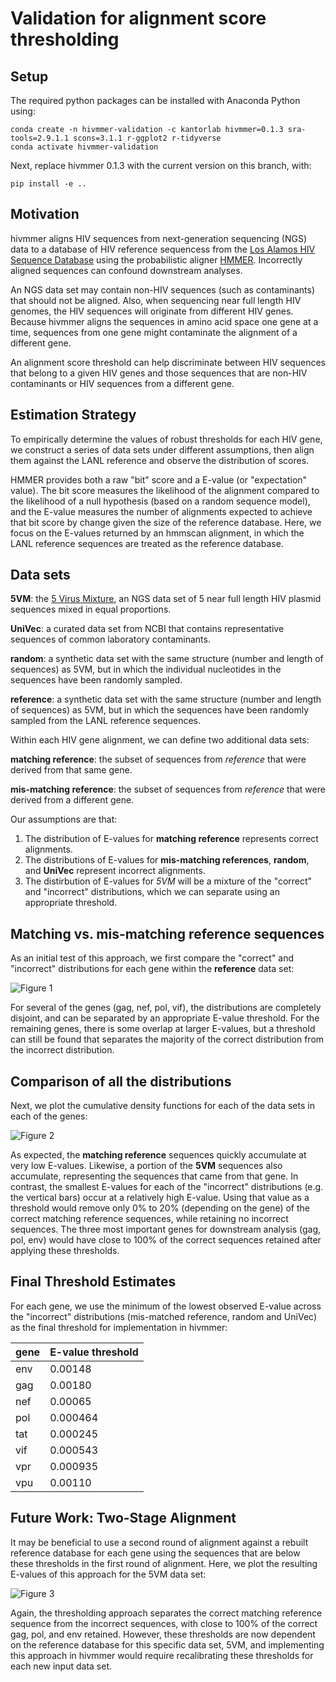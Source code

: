 # Validation for alignment score thresholding

## Setup

The required python packages can be installed with Anaconda Python using:

    conda create -n hivmmer-validation -c kantorlab hivmmer=0.1.3 sra-tools=2.9.1.1 scons=3.1.1 r-ggplot2 r-tidyverse
    conda activate hivmmer-validation

Next, replace hivmmer 0.1.3 with the current version on this branch, with:

    pip install -e ..

## Motivation

hivmmer aligns HIV sequences from next-generation sequencing (NGS) data to
a database of HIV reference sequencess from the
[Los Alamos HIV Sequence Database](http//www.hiv.lanl.gov)
using the probabilistic aligner [HMMER](http://hmmer.org). Incorrectly aligned
sequences can confound downstream analyses.

An NGS data set may contain non-HIV sequences (such as contaminants) that should
not be aligned. Also, when sequencing near full length HIV genomes, the HIV sequences
will originate from different HIV genes. Because hivmmer aligns the sequences
in amino acid space one gene at a time, sequences from one gene might
contaminate the alignment of a different gene.

An alignment score threshold can help discriminate between HIV sequences that
belong to a given HIV genes and those sequences that are non-HIV contaminants
or HIV sequences from a different gene.

## Estimation Strategy

To empirically determine the values of robust thresholds for each HIV gene, we construct
a series of data sets under different assumptions, then align them against the LANL
reference and observe the distribution of scores.

HMMER provides both a raw "bit" score and a E-value (or "expectation" value).
The bit score measures the likelihood of the alignment compared to the
likelihood of a null hypothesis (based on a random sequence model), and the
E-value measures the number of alignments expected to achieve that bit score by
change given the size of the reference database. Here, we focus on the E-values
returned by an hmmscan alignment, in which the LANL reference sequences are treated
as the reference database.

## Data sets

**5VM**: the [5 Virus Mixture](), an NGS data set of 5 near full length HIV plasmid sequences
mixed in equal proportions.

**UniVec**: a curated data set from NCBI that contains representative sequences of
common laboratory contaminants.

**random**: a synthetic data set with the same structure (number and length of sequences)
as 5VM, but in which the individual nucleotides in the sequences have been randomly sampled.

**reference**: a synthetic data set with the same structure (number and length of sequences)
as 5VM, but in which the sequences have been randomly sampled from the LANL reference
sequences.

Within each HIV gene alignment, we can define two additional data sets:

**matching reference**: the subset of sequences from *reference* that were
derived from that same gene.

**mis-matching reference**: the subset of sequences from *reference* that were
derived from a different gene.

Our assumptions are that:
1. The distribution of E-values for **matching reference** represents correct
   alignments.
2. The distributions of E-values for **mis-matching references**, **random**, and
   **UniVec** represent incorrect alignments.
3. The distirbution of E-values for *5VM* will be a mixture of the "correct"
   and "incorrect" distributions, which we can separate using an appropriate
   threshold.

## Matching vs. mis-matching reference sequences

As an initial test of this approach, we first compare the "correct" and "incorrect"
distributions for each gene within the **reference** data set:

![Figure 1](evalue-reference.png)

For several of the genes (gag, nef, pol, vif), the distributions are completely
disjoint, and can be separated by an appropriate E-value threshold. For the
remaining genes, there is some overlap at larger E-values, but a threshold can
still be found that separates the majority of the correct distribution from the
incorrect distribution.

## Comparison of all the distributions

Next, we plot the cumulative density functions for each of the data sets in
each of the genes:

![Figure 2](evalue.png)

As expected, the **matching reference** sequences quickly accumulate at very low
E-values. Likewise, a portion of the **5VM** sequences also accumulate,
representing the sequences that came from that gene. In contrast, the smallest
E-values for each of the "incorrect" distributions (e.g. the vertical bars)
occur at a relatively high E-value.  Using that value as a threshold would
remove only 0% to 20% (depending on the gene) of the correct matching reference
sequences, while retaining no incorrect sequences. The three most important
genes for downstream analysis (gag, pol, env) would have close to 100% of the
correct sequences retained after applying these thresholds.

## Final Threshold Estimates

For each gene, we use the minimum of the lowest observed E-value across the
"incorrect" distributions (mis-matched reference, random and UniVec) as the
final threshold for implementation in hivmmer:

| gene | E-value threshold |
| ---- | ----------------- |
| env  | 0.00148 |
| gag  | 0.00180 |
| nef  | 0.00065 |
| pol  | 0.000464 |
| tat  | 0.000245 |
| vif  | 0.000543 |
| vpr  | 0.000935 |
| vpu  | 0.00110 |

## Future Work: Two-Stage Alignment

It may be beneficial to use a second round of alignment against a rebuilt
reference database for each gene using the sequences that are below these
thresholds in the first round of alignment. Here, we plot the resulting
E-values of this approach for the 5VM data set:

![Figure 3](evalue-5VM.png)

Again, the thresholding approach separates the correct matching reference
sequence from the incorrect sequences, with close to 100% of the correct gag,
pol, and env retained. However, these thresholds are now dependent on the
reference database for this specific data set, 5VM, and implementing this
approach in hivmmer would require recalibrating these thresholds for each new
input data set.
